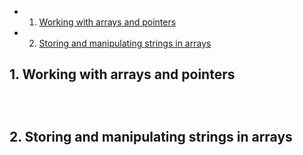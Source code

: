 <!-- vscode-markdown-toc -->
* 1. [Working with arrays and pointers](#Workingwitharraysandpointers)
* 2. [Storing and manipulating strings in arrays](#Storingandmanipulatingstringsinarrays)

<!-- vscode-markdown-toc-config
	numbering=true
	autoSave=true
	/vscode-markdown-toc-config -->
<!-- /vscode-markdown-toc -->

##  1. <a name='Workingwitharraysandpointers'></a>Working with arrays and pointers
``` c
```

``` c
```

``` c
```

##  2. <a name='Storingandmanipulatingstringsinarrays'></a>Storing and manipulating strings in arrays
``` c
```

``` c
```

``` c
```